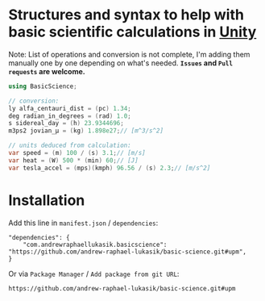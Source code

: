 # Structures and syntax to help with basic scientific calculations in [Unity](http://unity.com/)
Note: List of operations and conversion is not complete, I'm adding them manually one by one depending on what's needed.
**`Issues` and `Pull requests` are welcome.**

```csharp
using BasicScience;

// conversion:
ly alfa_centauri_dist = (pc) 1.34;
deg radian_in_degrees = (rad) 1.0;
s sidereal_day = (h) 23.9344696;
m3ps2 jovian_μ = (kg) 1.898e27;// [m^3/s^2]

// units deduced from calculation:
var speed = (m) 100 / (s) 3.1;// [m/s]
var heat = (W) 500 * (min) 60;// [J]
var tesla_accel = (mps)(kmph) 96.56 / (s) 2.3;// [m/s^2]
```

# Installation
Add this line in `manifest.json` / `dependencies`:
```
"dependencies": {
    "com.andrewraphaellukasik.basicscience": "https://github.com/andrew-raphael-lukasik/basic-science.git#upm",
}
```

Or via `Package Manager` / `Add package from git URL`:
```
https://github.com/andrew-raphael-lukasik/basic-science.git#upm
```
